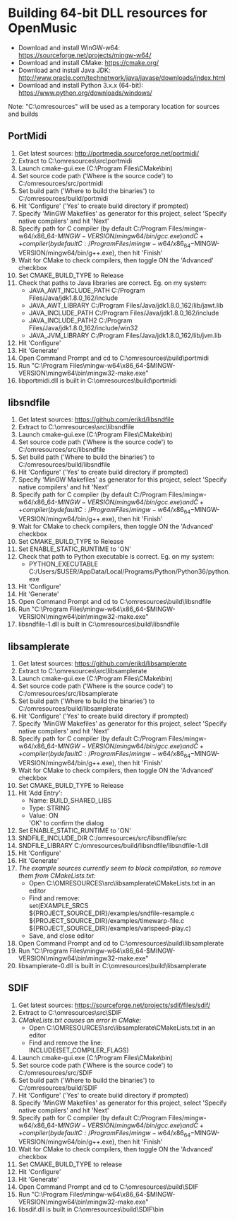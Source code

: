 # Building 64-bit DLL resources for OpenMusic

- Download and install WinGW-w64: https://sourceforge.net/projects/mingw-w64/
- Download and install CMake: https://cmake.org/
- Download and install Java JDK: http://www.oracle.com/technetwork/java/javase/downloads/index.html
- Download and install Python 3.x.x (64-bit): https://www.python.org/downloads/windows/

Note: "C:\omresources" will be used as a temporary location for sources and builds

## PortMidi
 1. Get latest sources: http://portmedia.sourceforge.net/portmidi/
 2. Extract to C:\omresources\src\portmidi
 3. Launch cmake-gui.exe (C:\Program Files\CMake\bin)
 4. Set source code path ('Where is the source code') to C:/omresources/src/portmidi
 5. Set build path ('Where to build the binaries') to C:/omresources/build/portmidi
 6. Hit 'Configure' ('Yes' to create build directory if prompted)
 7. Specify 'MinGW Makefiles' as generator for this project, select 'Specify native compilers' and hit 'Next'
 8. Specify path for C compiler (by default C:/Program Files/mingw-w64/x86_64-$MINGW-VERSION/mingw64/bin/gcc.exe) and C++ compiler (by default C:/Program Files/mingw-w64/x86_64-$MINGW-VERSION/mingw64/bin/g++.exe), then hit 'Finish'
 9. Wait for CMake to check compilers, then toggle ON the 'Advanced' checkbox
10. Set CMAKE_BUILD_TYPE to Release
11. Check that paths to Java libraries are correct.
    Eg. on my system:
    - JAVA_AWT_INCLUDE_PATH C:/Program Files/Java/jdk1.8.0_162/include
    - JAVA_AWT_LIBRARY      C:/Program Files/Java/jdk1.8.0_162/lib/jawt.lib
    - JAVA_INCLUDE_PATH     C:/Program Files/Java/jdk1.8.0_162/include
    - JAVA_INCLUDE_PATH2    C:/Program Files/Java/jdk1.8.0_162/include/win32
    - JAVA_JVM_LIBRARY      C:/Program Files/Java/jdk1.8.0_162/lib/jvm.lib
12. Hit 'Configure'
13. Hit 'Generate'
14. Open Command Prompt and cd to C:\omresources\build\portmidi
15. Run "C:\Program Files\mingw-w64\x86_64-$MINGW-VERSION\mingw64\bin\mingw32-make.exe"
16. libportmidi.dll is built in C:\omresources\build\portmidi

## libsndfile
 1. Get latest sources: https://github.com/erikd/libsndfile
 2. Extract to C:\omresources\src\libsndfile
 3. Launch cmake-gui.exe (C:\Program Files\CMake\bin)
 4. Set source code path ('Where is the source code') to C:/omresources/src/libsndfile
 5. Set build path ('Where to build the binaries') to C:/omresources/build/libsndfile
 6. Hit 'Configure' ('Yes' to create build directory if prompted)
 7. Specify 'MinGW Makefiles' as generator for this project, select 'Specify native compilers' and hit 'Next'
 8. Specify path for C compiler (by default C:/Program Files/mingw-w64/x86_64-$MINGW-VERSION/mingw64/bin/gcc.exe) and C++ compiler (by default C:/Program Files/mingw-w64/x86_64-$MINGW-VERSION/mingw64/bin/g++.exe), then hit 'Finish'
 9. Wait for CMake to check compilers, then toggle ON the 'Advanced' checkbox
10. Set CMAKE_BUILD_TYPE to Release
11. Set ENABLE_STATIC_RUNTIME to 'ON'
12. Check that path to Python executable is correct.
    Eg. on my system:
    - PYTHON_EXECUTABLE C:/Users/$USER/AppData/Local/Programs/Python/Python36/python.exe
13. Hit 'Configure'
14. Hit 'Generate'
15. Open Command Prompt and cd to C:\omresources\build\libsndfile
16. Run "C:\Program Files\mingw-w64\x86_64-$MINGW-VERSION\mingw64\bin\mingw32-make.exe"
17. libsndfile-1.dll is built in C:\omresources\build\libsndfile

## libsamplerate
 1. Get latest sources: https://github.com/erikd/libsamplerate
 2. Extract to C:\omresources\src\libsamplerate
 3. Launch cmake-gui.exe (C:\Program Files\CMake\bin)
 4. Set source code path ('Where is the source code') to C:/omresources/src/libsamplerate
 5. Set build path ('Where to build the binaries') to C:/omresources/build/libsamplerate
 6. Hit 'Configure' ('Yes' to create build directory if prompted)
 7. Specify 'MinGW Makefiles' as generator for this project, select 'Specify native compilers' and hit 'Next'
 8. Specify path for C compiler (by default C:/Program Files/mingw-w64/x86_64-$MINGW-VERSION/mingw64/bin/gcc.exe) and C++ compiler (by default C:/Program Files/mingw-w64/x86_64-$MINGW-VERSION/mingw64/bin/g++.exe), then hit 'Finish'
 9. Wait for CMake to check compilers, then toggle ON the 'Advanced' checkbox
10. Set CMAKE_BUILD_TYPE to Release
11. Hit 'Add Entry':
    - Name:  BUILD_SHARED_LIBS
    - Type:  STRING
    - Value: ON  
    'OK' to confirm the dialog
11. Set ENABLE_STATIC_RUNTIME to 'ON'
12. SNDFILE_INCLUDE_DIR C:/omresources/src/libsndfile/src
13. SNDFILE_LIBRARY C:/omresources/build/libsndfile/libsndfile-1.dll
13. Hit 'Configure'
14. Hit 'Generate'
15. *The example sources currently seem to block compilation, so remove them from CMakeLists.txt:*
    - Open C:\OMRESOURCES\src\libsamplerate\CMakeLists.txt in an editor
    - Find and remove:  
    set(EXAMPLE_SRCS  
	    ${PROJECT_SOURCE_DIR}/examples/sndfile-resample.c  
	    ${PROJECT_SOURCE_DIR}/examples/timewarp-file.c  
	    ${PROJECT_SOURCE_DIR}/examples/varispeed-play.c)
    - Save, and close editor
15. Open Command Prompt and cd to C:\omresources\build\libsamplerate
16. Run "C:\Program Files\mingw-w64\x86_64-$MINGW-VERSION\mingw64\bin\mingw32-make.exe"
17. libsamplerate-0.dll is built in C:\omresources\build\libsamplerate

## SDIF
 1. Get latest sources: https://sourceforge.net/projects/sdif/files/sdif/
 2. Extract to C:\omresources\src\SDIF
 3. *CMakeLists.txt causes an error in CMake:*
    - Open C:\OMRESOURCES\src\libsamplerate\CMakeLists.txt in an editor
    - Find and remove the line:  
    INCLUDE(SET_COMPILER_FLAGS)
 4. Launch cmake-gui.exe (C:\Program Files\CMake\bin)
 5. Set source code path ('Where is the source code') to C:/omresources/src/SDIF
 6. Set build path ('Where to build the binaries') to C:/omresources/build/SDIF
 7. Hit 'Configure' ('Yes' to create build directory if prompted)
 8. Specify 'MinGW Makefiles' as generator for this project, select 'Specify native compilers' and hit 'Next'
 9. Specify path for C compiler (by default C:/Program Files/mingw-w64/x86_64-$MINGW-VERSION/mingw64/bin/gcc.exe) and C++ compiler (by default C:/Program Files/mingw-w64/x86_64-$MINGW-VERSION/mingw64/bin/g++.exe), then hit 'Finish'
10. Wait for CMake to check compilers, then toggle ON the 'Advanced' checkbox
11. Set CMAKE_BUILD_TYPE to release
12. Hit 'Configure'
13. Hit 'Generate'
14. Open Command Prompt and cd to C:\omresources\build\SDIF
15. Run "C:\Program Files\mingw-w64\x86_64-$MINGW-VERSION\mingw64\bin\mingw32-make.exe"
16. libsdif.dll is built in C:\omresources\build\SDIF\bin
